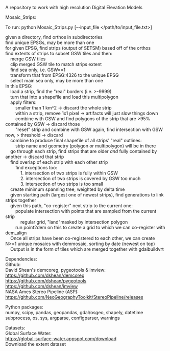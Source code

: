 A repository to work with high resolution Digital Elevation Models  
  
Mosaic_Strips:  
  
To run: python Mosaic_Strips.py [--input_file </path/to/input_file.txt>]  
  
given a directory, find orthos in subdirectories  
find unique EPSGs, may be more than one  
for given EPSG, find strips (output of SETSM) based off of the orthos  
find extents of strips to subset GSW tiles and then:  
    merge GSW tiles  
    clip merged GSW tile to match strips extent  
    find sea only, i.e. GSW==1  
    transform that from EPSG:4326 to the unique EPSG  
    select main sea only, may be more than one  
In this EPSG:  
    load a strip, find the "real" borders (i.e. >-9999)  
    turn that into a shapefile and load this multipolygon  
    apply filters:  
        smaller than 1 km^2 -> discard the whole strip  
        within a strip, remove 1x1 pixel -> artifacts will just slow things down  
        combine with GSW and find polygons of the strip that are >95% contained by GSW -> discard those  
        "reset" strip and combine with GSW again, find intersection with GSW now, > threshold -> discard  
    combine to produce final shapefile of all strips' "real" outlines:  
        strip name and geometry (polygon or multipolygon) will be in there  
    go through each strip, find strips that are older *and* fully contained by another -> discard that strip  
    find overlap of each strip with each other strip  
        find exceptions too:  
            1. intersection of two strips is fully within GSW  
            2. intersection of two strips is covered by GSW too much  
            3. intersection of two strips is too small  
    create minimum spanning tree, weighted by delta time  
    given starting path (largest one of newest strips), find generations to link strips together  
    given this path, "co-register" next strip to the current one:  
        populate intersection with points that are sampled from the current strip  
            regular grid, "land"masked by intersection polygon  
        run point2dem on this to create a grid to which we can co-register with dem_align  
    Once all strips have been co-registered to each other, we can create N>=1 unique mosaics with demmosaic, sorting by date (newest on top)  
    Output is in the form of tiles which are merged together with gdalbuildvrt  

  
Dependencies:  
Github:  
David Shean's demcoreg, pygeotools & imview:  
https://github.com/dshean/demcoreg  
https://github.com/dshean/pygeotools  
https://github.com/dshean/imview  
NASA Ames Stereo Pipeline (ASP):  
https://github.com/NeoGeographyToolkit/StereoPipeline/releases  
  
Python packages:  
numpy, scipy, pandas, geopandas, gdal/osgeo, shapely, datetime  
subprocess, os, sys, argparse, configparser, warnings  
  
Datasets:  
Global Surface Water:  
https://global-surface-water.appspot.com/download  
Download the extent dataset  
